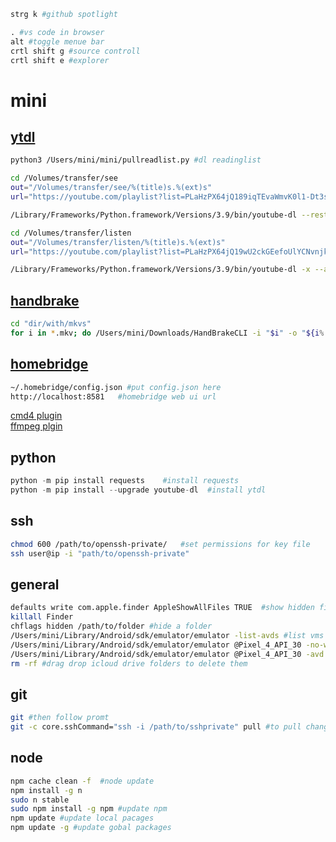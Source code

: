 ```py
strg k #github spotlight
```

```py
. #vs code in browser
alt #toggle menue bar
crtl shift g #source controll
crtl shift e #explorer
```

# mini

## [ytdl](https://github.com/ytdl-org/youtube-dl)
```zsh
python3 /Users/mini/mini/pullreadlist.py #dl readinglist
```

```zsh
cd /Volumes/transfer/see
out="/Volumes/transfer/see/%(title)s.%(ext)s"
url="https://youtube.com/playlist?list=PLaHzPX64jQ189iqTEvaWmvK0l1-Dt3ssP" #dl see

/Library/Frameworks/Python.framework/Versions/3.9/bin/youtube-dl --restrict-filenames -o $out $url --no-continue --no-check-certificate --download-archive archive.txt
```

```zsh
cd /Volumes/transfer/listen
out="/Volumes/transfer/listen/%(title)s.%(ext)s"
url="https://youtube.com/playlist?list=PLaHzPX64jQ19wU2ckGEefoUlYCNvnjkv7" #dl listen

/Library/Frameworks/Python.framework/Versions/3.9/bin/youtube-dl -x --audio-format mp3 --restrict-filenames -o $out $url --no-continue --no-check-certificate --download-archive archive.txt
```

## [handbrake](https://github.com/HandBrake/HandBrake/releases)
```zsh
cd "dir/with/mkvs"
for i in *.mkv; do /Users/mini/Downloads/HandBrakeCLI -i "$i" -o "${i%.*}.mp4" ; done   #reencode all mkvs in dir
```

## [homebridge](https://github.com/homebridge/homebridge/wiki/Install-Homebridge-on-macOS)

```zsh
~/.homebridge/config.json #put config.json here
http://localhost:8581   #homebridge web ui url
```
[cmd4 plugin](https://github.com/ztalbot2000/homebridge-cmd4)<br>
[ffmpeg plgin](https://github.com/Sunoo/homebridge-camera-ffmpeg)<br>

## python
```py
python -m pip install requests    #install requests
python -m pip install --upgrade youtube-dl  #install ytdl
```

## ssh
```zsh
chmod 600 /path/to/openssh-private/   #set permissions for key file
ssh user@ip -i "path/to/openssh-private"
```

## general
```zsh
defaults write com.apple.finder AppleShowAllFiles TRUE  #show hidden files in finder
killall Finder
chflags hidden /path/to/folder #hide a folder
/Users/mini/Library/Android/sdk/emulator/emulator -list-avds #list vms
/Users/mini/Library/Android/sdk/emulator/emulator @Pixel_4_API_30 -no-window #run vm headless
/Users/mini/Library/Android/sdk/emulator/emulator @Pixel_4_API_30 -avd wa -netdelay none -netspeed full #keine ahnung mehr
rm -rf #drag drop icloud drive folders to delete them
```

## git
```zsh
git #then follow promt
git -c core.sshCommand="ssh -i /path/to/sshprivate" pull #to pull changes
```

## node
```zsh
npm cache clean -f  #node update
npm install -g n
sudo n stable
sudo npm install -g npm #update npm
npm update #update local pacages
npm update -g #update gobal packages
``` 
